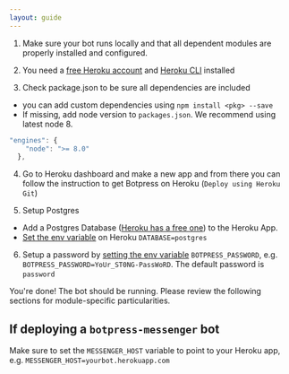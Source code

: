 ```yaml
---
layout: guide
---
```

1. Make sure your bot runs locally and that all dependent modules are properly installed and configured.

2. You need a [free Heroku account](https://signup.heroku.com/dc) and [Heroku CLI](https://devcenter.heroku.com/articles/heroku-cli) installed

3. Check package.json to be sure all dependencies are included
  - you can add custom dependencies using `npm install <pkg> --save`
  - If missing, add node version to `packages.json`. We recommend using latest node 8.
  ```javascript
  "engines": {
      "node": ">= 8.0"
    },
  ```
4. Go to Heroku dashboard and make a new app and from there you can follow the instruction to get Botpress on Heroku (`Deploy using Heroku Git`)

5. Setup Postgres 
  - Add a Postgres Database ([Heroku has a free one](https://elements.heroku.com/addons/heroku-postgresql)) to the Heroku App.
  - [Set the env variable](https://devcenter.heroku.com/articles/config-vars) on Heroku `DATABASE=postgres`

6. Setup a password by [setting the env variable](https://devcenter.heroku.com/articles/config-vars) `BOTPRESS_PASSWORD`, e.g. `BOTPRESS_PASSWORD=YoUr_ST0NG-PassWoRD`. The default password is `password`

You're done! The bot should be running. Please review the following sections for module-specific particularities.

## If deploying a `botpress-messenger` bot

Make sure to set the `MESSENGER_HOST` variable to point to your Heroku app, e.g. `MESSENGER_HOST=yourbot.herokuapp.com`

